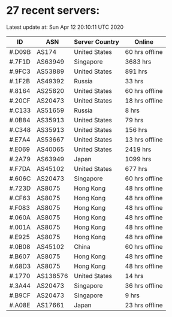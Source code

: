 # 27 recent servers:

Latest update at: Sun Apr 12 20:10:11 UTC 2020

| ID | ASN | Server Country | Online |
| -- | --- | -------------- | ------ |
| #.D09B | AS174 | United States | 60 hrs offline |
| #.7F1D | AS63949 | Singapore | 3683 hrs |
| #.9FC3 | AS53889 | United States | 891 hrs |
| #.1F2B | AS49392 | Russia | 33 hrs |
| #.8164 | AS25820 | United States | 60 hrs offline |
| #.20CF | AS20473 | United States | 18 hrs offline |
| #.C133 | AS51659 | Russia | 8 hrs |
| #.0B84 | AS35913 | United States | 79 hrs |
| #.C348 | AS35913 | United States | 156 hrs |
| #.E7A4 | AS53667 | United States | 13 hrs offline |
| #.E069 | AS40065 | United States | 2419 hrs |
| #.2A79 | AS63949 | Japan | 1099 hrs |
| #.F7DA | AS45102 | United States | 677 hrs |
| #.606C | AS20473 | Singapore | 60 hrs offline |
| #.723D | AS8075 | Hong Kong | 48 hrs offline |
| #.CF63 | AS8075 | Hong Kong | 48 hrs offline |
| #.F083 | AS8075 | Hong Kong | 48 hrs offline |
| #.060A | AS8075 | Hong Kong | 48 hrs offline |
| #.001A | AS8075 | Hong Kong | 48 hrs offline |
| #.E925 | AS8075 | Hong Kong | 48 hrs offline |
| #.0B08 | AS45102 | China | 60 hrs offline |
| #.B607 | AS8075 | Hong Kong | 48 hrs offline |
| #.68D3 | AS8075 | Hong Kong | 48 hrs offline |
| #.1770 | AS138576 | United States | 14 hrs |
| #.3A44 | AS20473 | Singapore | 36 hrs offline |
| #.B9CF | AS20473 | Singapore | 9 hrs |
| #.A08E | AS17661 | Japan | 23 hrs offline |

